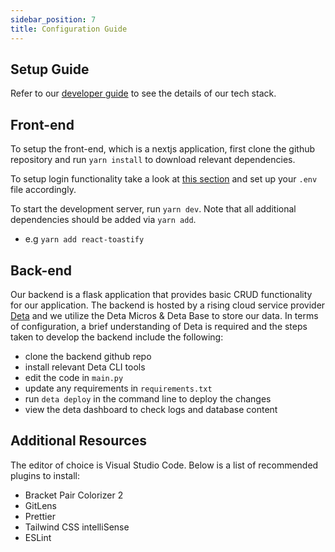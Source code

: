 ```yaml
---
sidebar_position: 7
title: Configuration Guide
---
```


## **Setup Guide**

Refer to our [developer guide](DeveloperGuide) to see the details of our tech
stack.

## Front-end
To setup the front-end, which is a nextjs application, first clone the github repository and
run `yarn install` to download relevant dependencies.

To setup login functionality take a look at
[this section](DeveloperGuide#providers) and set up your `.env` file
accordingly.

To start the development server, run `yarn dev`. Note that all additional
dependencies should be added via `yarn add`.
- e.g `yarn add react-toastify`

## Back-end
Our backend is a flask application that provides basic CRUD functionality for our application. 
The backend is hosted by a rising cloud service provider [Deta](https://www.deta.sh/) 
and we utilize the Deta Micros & Deta Base to store our data. In terms of configuration,
 a brief understanding of Deta is required and the steps taken to develop the backend include the
 following:
 - clone the backend github repo
 - install relevant Deta CLI tools
 - edit the code in `main.py`
 - update any requirements in `requirements.txt`
 - run `deta deploy` in the command line to deploy the changes
 - view the deta dashboard to check logs and database content


## **Additional Resources**

The editor of choice is Visual Studio Code. Below is a list of recommended
plugins to install:

- Bracket Pair Colorizer 2
- GitLens
- Prettier
- Tailwind CSS intelliSense
- ESLint
